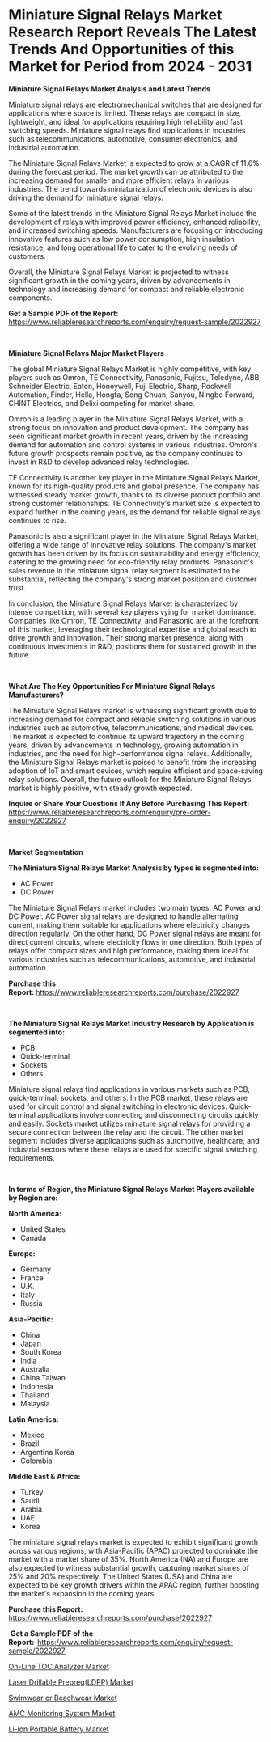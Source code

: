 <p><h1>Miniature Signal Relays Market Research Report Reveals The Latest Trends And Opportunities of this Market for Period from 2024 - 2031</h1></p><p><strong>Miniature Signal Relays Market Analysis and Latest Trends</strong></p>
<p><p>Miniature signal relays are electromechanical switches that are designed for applications where space is limited. These relays are compact in size, lightweight, and ideal for applications requiring high reliability and fast switching speeds. Miniature signal relays find applications in industries such as telecommunications, automotive, consumer electronics, and industrial automation.</p><p>The Miniature Signal Relays Market is expected to grow at a CAGR of 11.6% during the forecast period. The market growth can be attributed to the increasing demand for smaller and more efficient relays in various industries. The trend towards miniaturization of electronic devices is also driving the demand for miniature signal relays.</p><p>Some of the latest trends in the Miniature Signal Relays Market include the development of relays with improved power efficiency, enhanced reliability, and increased switching speeds. Manufacturers are focusing on introducing innovative features such as low power consumption, high insulation resistance, and long operational life to cater to the evolving needs of customers.</p><p>Overall, the Miniature Signal Relays Market is projected to witness significant growth in the coming years, driven by advancements in technology and increasing demand for compact and reliable electronic components.</p></p>
<p><strong>Get a Sample PDF of the Report:&nbsp;</strong> <a href="https://www.reliableresearchreports.com/enquiry/request-sample/2022927">https://www.reliableresearchreports.com/enquiry/request-sample/2022927</a></p>
<p>&nbsp;</p>
<p><strong>Miniature Signal Relays Major Market Players</strong></p>
<p><p>The global Miniature Signal Relays Market is highly competitive, with key players such as Omron, TE Connectivity, Panasonic, Fujitsu, Teledyne, ABB, Schneider Electric, Eaton, Honeywell, Fuji Electric, Sharp, Rockwell Automation, Finder, Hella, Hongfa, Song Chuan, Sanyou, Ningbo Forward, CHINT Electrics, and Delixi competing for market share.</p><p>Omron is a leading player in the Miniature Signal Relays Market, with a strong focus on innovation and product development. The company has seen significant market growth in recent years, driven by the increasing demand for automation and control systems in various industries. Omron's future growth prospects remain positive, as the company continues to invest in R&D to develop advanced relay technologies.</p><p>TE Connectivity is another key player in the Miniature Signal Relays Market, known for its high-quality products and global presence. The company has witnessed steady market growth, thanks to its diverse product portfolio and strong customer relationships. TE Connectivity's market size is expected to expand further in the coming years, as the demand for reliable signal relays continues to rise.</p><p>Panasonic is also a significant player in the Miniature Signal Relays Market, offering a wide range of innovative relay solutions. The company's market growth has been driven by its focus on sustainability and energy efficiency, catering to the growing need for eco-friendly relay products. Panasonic's sales revenue in the miniature signal relay segment is estimated to be substantial, reflecting the company's strong market position and customer trust.</p><p>In conclusion, the Miniature Signal Relays Market is characterized by intense competition, with several key players vying for market dominance. Companies like Omron, TE Connectivity, and Panasonic are at the forefront of this market, leveraging their technological expertise and global reach to drive growth and innovation. Their strong market presence, along with continuous investments in R&D, positions them for sustained growth in the future.</p></p>
<p>&nbsp;</p>
<p><strong>What Are The Key Opportunities For Miniature Signal Relays Manufacturers?</strong></p>
<p><p>The Miniature Signal Relays market is witnessing significant growth due to increasing demand for compact and reliable switching solutions in various industries such as automotive, telecommunications, and medical devices. The market is expected to continue its upward trajectory in the coming years, driven by advancements in technology, growing automation in industries, and the need for high-performance signal relays. Additionally, the Miniature Signal Relays market is poised to benefit from the increasing adoption of IoT and smart devices, which require efficient and space-saving relay solutions. Overall, the future outlook for the Miniature Signal Relays market is highly positive, with steady growth expected.</p></p>
<p><strong>Inquire or Share Your Questions If Any Before Purchasing This Report:</strong> <a href="https://www.reliableresearchreports.com/enquiry/pre-order-enquiry/2022927">https://www.reliableresearchreports.com/enquiry/pre-order-enquiry/2022927</a></p>
<p>&nbsp;</p>
<p><strong>Market Segmentation</strong></p>
<p><strong>The Miniature Signal Relays Market Analysis by types is segmented into:</strong></p>
<p><ul><li>AC Power</li><li>DC Power</li></ul></p>
<p><p>The Miniature Signal Relays market includes two main types: AC Power and DC Power. AC Power signal relays are designed to handle alternating current, making them suitable for applications where electricity changes direction regularly. On the other hand, DC Power signal relays are meant for direct current circuits, where electricity flows in one direction. Both types of relays offer compact sizes and high performance, making them ideal for various industries such as telecommunications, automotive, and industrial automation.</p></p>
<p><strong>Purchase this Report:&nbsp;</strong><a href="https://www.reliableresearchreports.com/purchase/2022927">https://www.reliableresearchreports.com/purchase/2022927</a></p>
<p>&nbsp;</p>
<p><strong>The Miniature Signal Relays Market Industry Research by Application is segmented into:</strong></p>
<p><ul><li>PCB</li><li>Quick-terminal</li><li>Sockets</li><li>Others</li></ul></p>
<p><p>Miniature signal relays find applications in various markets such as PCB, quick-terminal, sockets, and others. In the PCB market, these relays are used for circuit control and signal switching in electronic devices. Quick-terminal applications involve connecting and disconnecting circuits quickly and easily. Sockets market utilizes miniature signal relays for providing a secure connection between the relay and the circuit. The other market segment includes diverse applications such as automotive, healthcare, and industrial sectors where these relays are used for specific signal switching requirements.</p></p>
<p>&nbsp;</p>
<p><strong>In terms of Region, the Miniature Signal Relays Market Players available by Region are:</strong></p>
<p>
    <p> <strong> North America: </strong>
        <ul>
            <li>United States</li>
            <li>Canada</li>
        </ul>
        </p> 
    <p> <strong> Europe: </strong>
        <ul>
            <li>Germany</li>
            <li>France</li>
            <li>U.K.</li>
            <li>Italy</li>
            <li>Russia</li>
        </ul>
        </p> 
    <p> <strong> Asia-Pacific: </strong>
        <ul>
            <li>China</li>
            <li>Japan</li>
            <li>South Korea</li>
            <li>India</li>
            <li>Australia</li>
            <li>China Taiwan</li>
            <li>Indonesia</li>
            <li>Thailand</li>
            <li>Malaysia</li>
        </ul>
        </p> 
    <p> <strong> Latin America: </strong>
        <ul>
            <li>Mexico</li>
            <li>Brazil</li>
            <li>Argentina Korea</li>
            <li>Colombia</li>
        </ul>
        </p> 
    <p> <strong> Middle East & Africa: </strong>
        <ul>
            <li>Turkey</li>
            <li>Saudi</li>
            <li>Arabia</li>
            <li>UAE</li>
            <li>Korea</li>
        </ul>
    </p>
    </p>
<p><p>The miniature signal relays market is expected to exhibit significant growth across various regions, with Asia-Pacific (APAC) projected to dominate the market with a market share of 35%. North America (NA) and Europe are also expected to witness substantial growth, capturing market shares of 25% and 20% respectively. The United States (USA) and China are expected to be key growth drivers within the APAC region, further boosting the market's expansion in the coming years.</p></p>
<p><strong>Purchase this Report: </strong><a href="https://www.reliableresearchreports.com/purchase/2022927">https://www.reliableresearchreports.com/purchase/2022927</a></p>
<p>&nbsp;<strong>Get a Sample PDF of the Report:&nbsp;&nbsp;</strong><a href="https://www.reliableresearchreports.com/enquiry/request-sample/2022927">https://www.reliableresearchreports.com/enquiry/request-sample/2022927</a></p>
<p><strong></strong></p>
<p><p><a href="https://angry-finch-aaf.notion.site/On-Line-TOC-Analyzer-Market-Research-Report-Provides-thorough-Industry-Overview-which-offers-an-In--70c8fc0e702e48899ff121bc58b41552">On-Line TOC Analyzer Market</a></p><p><a href="https://faithful-glue-af3.notion.site/Laser-Drillable-Prepreg-LDPP-Market-Size-Focuses-on-Market-Dynamics-In-Depth-Analysis-and-Future-P-bb1c7001a72c403a83a784a13595ea84">Laser Drillable Prepreg(LDPP) Market</a></p><p><a href="https://view.publitas.com/reportprime-1/swimwear-or-beachwear-market-size-focuses-on-market-dynamics-in-depth-analysis-and-future-projections-of-its-market-forecasted-for-period-from-2024-to-2031/">Swimwear or Beachwear Market</a></p><p><a href="https://chivalrous-flock-a86.notion.site/AMC-Monitoring-System-Market-Size-and-Examines-its-Market-Scope-with-a-Primary-Focus-on-Growth-Opp-5ddd6989d86646389224e5221afc15f3">AMC Monitoring System Market</a></p><p><a href="https://view.publitas.com/reportprime-1/li-ion-portable-battery-market-research-report-the-key-to-successful-business-strategy-forecasted-for-period-from-2024-2031/">Li-ion Portable Battery Market</a></p></p>